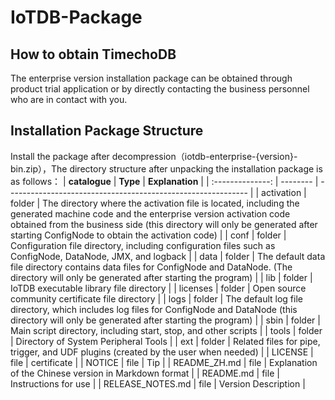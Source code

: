 <!--

    Licensed to the Apache Software Foundation (ASF) under one
    or more contributor license agreements.  See the NOTICE file
    distributed with this work for additional information
    regarding copyright ownership.  The ASF licenses this file
    to you under the Apache License, Version 2.0 (the
    "License"); you may not use this file except in compliance
    with the License.  You may obtain a copy of the License at
    
        http://www.apache.org/licenses/LICENSE-2.0
    
    Unless required by applicable law or agreed to in writing,
    software distributed under the License is distributed on an
    "AS IS" BASIS, WITHOUT WARRANTIES OR CONDITIONS OF ANY
    KIND, either express or implied.  See the License for the
    specific language governing permissions and limitations
    under the License.

-->
# IoTDB-Package
## How to obtain TimechoDB
The enterprise version installation package can be obtained through product trial application or by directly contacting the business personnel who are in contact with you.

## Installation Package Structure
Install the package after decompression（iotdb-enterprise-{version}-bin.zip），The directory structure after unpacking the installation package is as follows：
|  **catalogue**   | **Type** | **Explanation**                                              |
| :--------------: | -------- | ------------------------------------------------------------ |
|    activation    | folder   | The directory where the activation file is located, including the generated machine code and the enterprise version activation code obtained from the business side (this directory will only be generated after starting ConfigNode to obtain the activation code) |
|       conf       | folder   | Configuration file directory, including configuration files such as ConfigNode, DataNode, JMX, and logback |
|       data       | folder   | The default data file directory contains data files for ConfigNode and DataNode. (The directory will only be generated after starting the program) |
|       lib        | folder   | IoTDB executable library file directory                      |
|     licenses     | folder   | Open source community certificate file directory             |
|       logs       | folder   | The default log file directory, which includes log files for ConfigNode and DataNode (this directory will only be generated after starting the program) |
|       sbin       | folder   | Main script directory, including start, stop, and other scripts |
|      tools       | folder   | Directory of System Peripheral Tools                         |
|       ext        | folder   | Related files for pipe, trigger, and UDF plugins (created by the user when needed) |
|     LICENSE      | file     | certificate                                                  |
|      NOTICE      | file     | Tip                                                          |
|   README_ZH.md   | file     | Explanation of the Chinese version in Markdown format        |
|    README.md     | file     | Instructions for use                                         |
| RELEASE_NOTES.md | file     | Version Description                                          |
